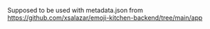 Supposed to be used with metadata.json from https://github.com/xsalazar/emoji-kitchen-backend/tree/main/app
